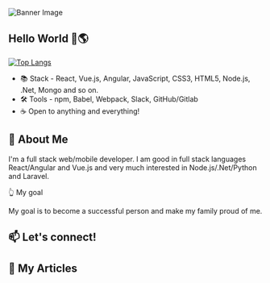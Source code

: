 <!-- ![Banner Image](https://github.com/petro558/petro558/blob/main/Images/banner2.png) -->
![Banner Image](https://github.com/petro558/petro558/blob/master/Images/banner2.png)

## Hello World 👋🌎

<!-- [![Dev's github stats](https://github-readme-stats.vercel.app/api?username=petro558&hide=stars,contribs,issues&show_icons=true&bg_color=f4f7f7&title_color=65c0ba&icon_color=ffbd39&text_color=216583)](https://github.com/petro558) -->

[![Top Langs](https://github-readme-stats.vercel.app/api/top-langs/?username=petro558&layout=compact&bg_color=f4f7f7&title_color=65c0ba)](https://github.com/petro558)


- 📚 Stack - React, Vue.js, Angular, JavaScript, CSS3, HTML5, Node.js, .Net, Mongo and so on.
- 🛠 Tools -  npm, Babel, Webpack, Slack, GitHub/Gitlab
- ☕ Open to anything and everything!

## 💬 About Me

I'm a full stack web/mobile developer. I am good in full stack languages React/Angular and Vue.js and very much interested in Node.js/.Net/Python and Laravel.

👆 My goal

My goal is to become a successful person and make my family proud of me.

## 📫 Let's connect!

## 📄 My Articles

